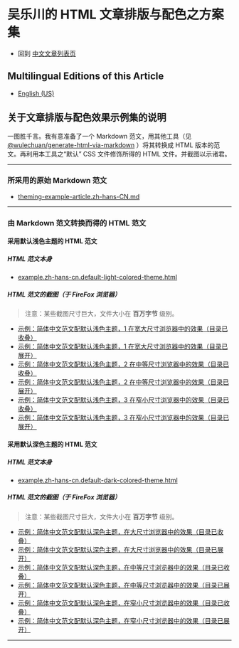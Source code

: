 <link rel="stylesheet" href="../../../源代码/发布的源代码/文章排版与配色方案集/层叠样式表/wulechuan-styles-for-html-via-markdown--vscode.default.min.css">

# 吴乐川的 HTML 文章排版与配色之方案集

- 回到 [中文文章列表页](../../../ReadMe.md)


## Multilingual Editions of this Article

- [English (US)](../en-US/application-examples.md)




## 关于文章排版与配色效果示例集的说明

一图胜千言。我有意准备了一个 Markdown 范文，用其他工具（见 [@wulechuan/generate-html-via-markdown](https://www.npmjs.com/package/@wulechuan/generate-html-via-markdown) ）将其转换成 HTML 版本的范文。再利用本工具之“默认” CSS 文件修饰所得的 HTML 文件。并截图以示诸君。

-----

### 所采用的原始 Markdown 范文

- [theming-example-article.zh-hans-CN.md](../../文章排版与配色效果示例集/原始的-markdown-格式的文章/theming-example-article.zh-hans-CN.md)

-----

### 由 Markdown 范文转换而得的 HTML 范文

#### 采用默认浅色主题的 HTML 范文

##### HTML 范文本身

- [example.zh-hans-cn.default-light-colored-theme.html](../../文章排版与配色效果示例集/以-html-格式渲染好的文章成品/html/example.zh-hans-cn.default-light-colored-theme.html)


##### HTML 范文的截图（于 FireFox 浏览器）

> 注意：某些截图尺寸巨大，文件大小在 **百万字节** 级别。


- [示例：简体中文范文配默认浅色主题，1 在宽大尺寸浏览器中的效果（目录已收叠）](../../文章排版与配色效果示例集/以-html-格式渲染好的文章成品/各文章最终呈现效果之截图/示例：简体中文范文配默认浅色主题，1-在宽大尺寸浏览器中的效果（目录已收叠）.png)
- [示例：简体中文范文配默认浅色主题，1 在宽大尺寸浏览器中的效果（目录已展开）](../../文章排版与配色效果示例集/以-html-格式渲染好的文章成品/各文章最终呈现效果之截图/示例：简体中文范文配默认浅色主题，1-在宽大尺寸浏览器中的效果（目录已展开）.png)
- [示例：简体中文范文配默认浅色主题，2 在中等尺寸浏览器中的效果（目录已收叠）](../../文章排版与配色效果示例集/以-html-格式渲染好的文章成品/各文章最终呈现效果之截图/示例：简体中文范文配默认浅色主题，2-在中等尺寸浏览器中的效果（目录已收叠）.png)
- [示例：简体中文范文配默认浅色主题，2 在中等尺寸浏览器中的效果（目录已展开）](../../文章排版与配色效果示例集/以-html-格式渲染好的文章成品/各文章最终呈现效果之截图/示例：简体中文范文配默认浅色主题，2-在中等尺寸浏览器中的效果（目录已展开）.png)
- [示例：简体中文范文配默认浅色主题，3 在窄小尺寸浏览器中的效果（目录已收叠）](../../文章排版与配色效果示例集/以-html-格式渲染好的文章成品/各文章最终呈现效果之截图/示例：简体中文范文配默认浅色主题，3-在窄小尺寸浏览器中的效果（目录已收叠）.png)
- [示例：简体中文范文配默认浅色主题，3 在窄小尺寸浏览器中的效果（目录已展开）](../../文章排版与配色效果示例集/以-html-格式渲染好的文章成品/各文章最终呈现效果之截图/示例：简体中文范文配默认浅色主题，3-在窄小尺寸浏览器中的效果（目录已展开）.png)


#### 采用默认深色主题的 HTML 范文

##### HTML 范文本身

- [example.zh-hans-cn.default-dark-colored-theme.html](../../文章排版与配色效果示例集/以-html-格式渲染好的文章成品/html/example.zh-hans-cn.default-dark-colored-theme.html)


##### HTML 范文的截图（于 FireFox 浏览器）

> 注意：某些截图尺寸巨大，文件大小在 **百万字节** 级别。

- [示例：简体中文范文配默认深色主题，在大尺寸浏览器中的效果（目录已收叠）](../../文章排版与配色效果示例集/以-html-格式渲染好的文章成品/各文章最终呈现效果之截图/示例：简体中文范文配默认深色主题，在大尺寸浏览器中的效果（目录已收叠）.png)
- [示例：简体中文范文配默认深色主题，在大尺寸浏览器中的效果（目录已展开）](../../文章排版与配色效果示例集/以-html-格式渲染好的文章成品/各文章最终呈现效果之截图/示例：简体中文范文配默认深色主题，在大尺寸浏览器中的效果（目录已展开）.png)
- [示例：简体中文范文配默认深色主题，在中等尺寸浏览器中的效果（目录已收叠）](../../文章排版与配色效果示例集/以-html-格式渲染好的文章成品/各文章最终呈现效果之截图/示例：简体中文范文配默认深色主题，在中等尺寸浏览器中的效果（目录已收叠）.png)
- [示例：简体中文范文配默认深色主题，在中等尺寸浏览器中的效果（目录已展开）](../../文章排版与配色效果示例集/以-html-格式渲染好的文章成品/各文章最终呈现效果之截图/示例：简体中文范文配默认深色主题，在中等尺寸浏览器中的效果（目录已展开）.png)
- [示例：简体中文范文配默认深色主题，在窄小尺寸浏览器中的效果（目录已收叠）](../../文章排版与配色效果示例集/以-html-格式渲染好的文章成品/各文章最终呈现效果之截图/示例：简体中文范文配默认深色主题，在窄小尺寸浏览器中的效果（目录已收叠）.png)
- [示例：简体中文范文配默认深色主题，在窄小尺寸浏览器中的效果（目录已展开）](../../文章排版与配色效果示例集/以-html-格式渲染好的文章成品/各文章最终呈现效果之截图/示例：简体中文范文配默认深色主题，在窄小尺寸浏览器中的效果（目录已展开）.png)


-----


